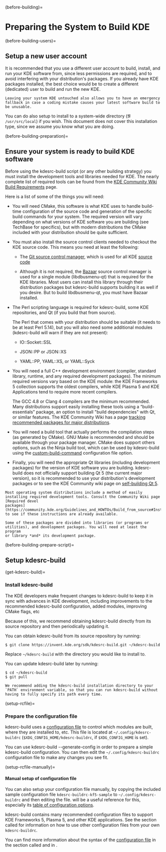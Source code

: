 (before-building)=
# Preparing the System to Build KDE

(before-building-users)=
## Setup a new user account

It is recommended that you use a different user account to build,
install, and run your KDE software from, since less permissions are
required, and to avoid interfering with your distribution's packages. If
you already have KDE packages installed, the best choice would be to
create a different (dedicated) user to build and run the new KDE.

```{tip}
Leaving your system KDE untouched also allows you to have an emergency
fallback in case a coding mistake causes your latest software build to
be unusable.
```

You can do also setup to install to a system-wide directory (⪚
`/usr/src/local`) if you wish. This document does not cover this
installation type, since we assume you know what you are doing.

(before-building-preparation)=
## Ensure your system is ready to build KDE software

Before using the kdesrc-build script (or any other building strategy)
you must install the development tools and libraries needed for KDE. The
nearly complete list of required tools can be found from the [KDE
Community Wiki Build
Requirements](https://community.kde.org/Guidelines_and_HOWTOs/Build_from_source#Install_required_devel_packages)
page.

Here is a list of some of the things you will need:

- You will need CMake, this software is what KDE uses to handle
  build-time configuration of the source code and generation of the
  specific build commands for your system. The required version will
  vary depending on what versions of KDE software you are building (see
  TechBase for specifics), but with modern distributions the CMake
  included with your distribution should be quite sufficient.

- You must also install the source control clients needed to checkout
  the KDE source code. This means you need at least the following:

  - The [Git source control manager](https://git-scm.com/), which is
    used for all KDE [source code]( https://commits.kde.org/)

  - Although it is not required, the
    [Bazaar](http://bazaar.canonical.com/) source control manager is
    used for a single module (libdbusmenu-qt) that is required for the
    KDE libraries. Most users can install this library through their
    distribution packages but kdesrc-build supports building it as well
    if you desire. But to build libdbusmenu-qt, you must have Bazaar
    installed.

- The Perl scripting language is required for kdesrc-build, some KDE
  repositories, and Qt (if you build that from source).

  The Perl that comes with your distribution should be suitable (it
  needs to be at least Perl 5.14), but you will also need some
  additional modules (kdesrc-build will warn if they are not present):

  - IO::Socket::SSL

  - JSON::PP or JSON::XS

  - YAML::PP, YAML::XS, or YAML::Syck

- You will need a full C++ development environment (compiler, standard
  library, runtime, and any required development packages). The minimum
  required versions vary based on the KDE module: the KDE Frameworks 5
  collection supports the oldest compilers, while KDE Plasma 5 and KDE
  Applications tend to require more recent compilers.

  The GCC 4.8 or Clang 4 compilers are the minimum recommended. Many
  distributions support easily installing these tools using a
  “build-essentials” package, an option to install "build dependencies"
  with Qt, or similar features. The KDE Community Wiki has a page
  [tracking recommended packages for major
  distributions](https://community.kde.org/Guidelines_and_HOWTOs/Build_from_source/Install_the_dependencies).

- You will need a build tool that actually performs the compilation
  steps (as generated by CMake). GNU Make is recommended and should be
  available through your package manager. CMake does support others
  options, such as the Ninja build tool, which can be used by
  kdesrc-build using the
  [custom-build-command](#conf-custom-build-command) configuration file
  option.

- Finally, you will need the appropriate Qt libraries (including
  development packages) for the version of KDE software you are
  building. kdesrc-build does not officially support building Qt 5 (the
  current major version), so it is recommended to use your
  distribution's development packages or to see the KDE Community wiki
  page on [self-building Qt
  5](https://community.kde.org/Guidelines_and_HOWTOs/Build_from_source/OwnQt5).

```{note}
Most operating system distributions include a method of easily
installing required development tools. Consult the Community Wiki page
[Required devel
packages](https://community.kde.org/Guidelines_and_HOWTOs/Build_from_source#Install_required_devel_packages)
to see if these instructions are already available.
```

```{important}
Some of these packages are divided into libraries (or programs or
utilities), and development packages. You will need at least the program
or library *and* its development package.
```

(before-building-prepare-script)=
## Setup kdesrc-build

(get-kdesrc-build)=
### Install kdesrc-build

The KDE developers make frequent changes to kdesrc-build to keep it in
sync with advances in KDE development, including improvements to the
recommended kdesrc-build configuration, added modules, improving CMake
flags, etc

Because of this, we recommend obtaining kdesrc-build directly from its
source repository and then periodically updating it.

You can obtain kdesrc-build from its source repository by running:

```
$ git clone https://invent.kde.org/sdk/kdesrc-build.git ~/kdesrc-build
```

Replace `~/kdesrc-build` with the directory you would like to install
to.

You can update kdesrc-build later by running:

```
$ cd ~/kdesrc-build
$ git pull
```

```{tip}
We recommend adding the kdesrc-build installation directory to your
`PATH` environment variable, so that you can run kdesrc-build without
having to fully specify its path every time.
```

(setup-rcfile)=
### Prepare the configuration file

kdesrc-build uses a [configuration file](./configure-data) to control
which modules are built, where they are installed to, etc. This file is
located at `~/.config/kdesrc-buildrc`
(`$XDG_CONFIG_HOME/kdesrc-buildrc`, if `$XDG_CONFIG_HOME` is set).

You can use kdesrc-build --generate-config in order to prepare a simple
kdesrc-build configuration. You can then edit the
`~/.config/kdesrc-buildrc` configuration file to make any changes you
see fit.

(setup-rcfile-manually)=
#### Manual setup of configuration file

You can also setup your configuration file manually, by copying the
included sample configuration file `kdesrc-buildrc-kf5-sample` to
`~/.config/kdesrc-buildrc` and then editing the file.
[](../chapter_04/index) will be a useful reference for this, especially
its [table of configuration options](../chapter_04/conf-options-table).

kdesrc-build contains many recommended configuration files to support
KDE Frameworks 5, Plasma 5, and other KDE applications. See the section called
[](#kdesrc-buildrc-including) for information on how to use other
configuration files from your own `kdesrc-buildrc`.

You can find more information about the syntax of the [configuration
file](./configure-data) in the section called [](./configure-data) and in
[](../chapter_04/index).
